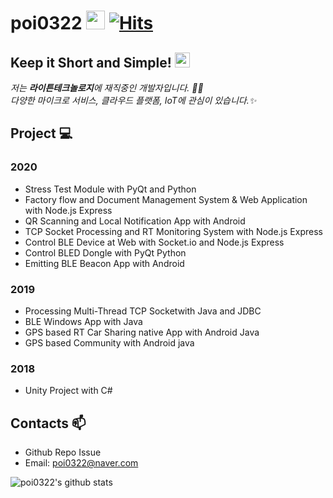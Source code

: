 # poi0322&nbsp;<img src="https://avatars3.githubusercontent.com/u/23079961?s=60&v=4" width="30px"> [![Hits](https://hits.seeyoufarm.com/api/count/incr/badge.svg?url=https%3A%2F%2Fgithub.com%2Fpoi0322%2Fpoi0322)](https://hits.seeyoufarm.com) 

## Keep it Short and Simple!&nbsp;<img src="https://avatars3.githubusercontent.com/u/23079961?s=60&v=4" width="24px">

<p>
  <em>
    저는 <b>라이튼테크놀로지</b>에 재직중인 개발자입니다. 👨‍💻 <br>
    다양한 마이크로 서비스, 클라우드 플랫폼, IoT에 관심이 있습니다.✨<br>
  </em>  
</p>

## Project 💻
### 2020
* Stress Test Module with PyQt and Python
* Factory flow and Document Management System & Web Application with Node.js Express
* QR Scanning and Local Notification App with Android
* TCP Socket Processing and RT Monitoring System with Node.js Express
* Control BLE Device at Web with Socket.io and Node.js Express
* Control BLED Dongle with PyQt Python
* Emitting BLE Beacon App with Android

### 2019
* Processing Multi-Thread TCP Socketwith Java and JDBC
* BLE Windows App with Java
* GPS based RT Car Sharing native App with Android Java
* GPS based Community with Android java

### 2018
* Unity Project with C#

## Contacts 📫

* Github Repo Issue
* Email: poi0322@naver.com

![poi0322's github stats](https://github-readme-stats.vercel.app/api?username=poi0322&show_icons=true&count_private=true)
